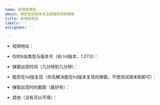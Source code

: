 ```yaml
---
name: 新弹窗类型
about: 报告目前版本无法屏蔽的视频弹窗
title: 新弹窗类型
labels: ''
assignees: ''

---
```


- 视频地址：

- 你的b站类型与版本号（如 hd版本、1.27.0）：

- 弹窗出现时间（几分钟到几分钟）：

- 能否在hd版复现（优先解决能在hd版本复现的弹窗，不想测试填未知即可）：

- 弹窗出现时的截图（最好有）：

- 其他（没有可以不填）：
